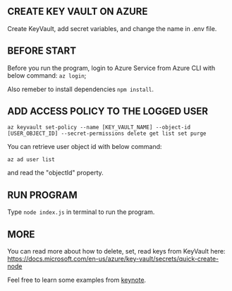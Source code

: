## CREATE KEY VAULT ON AZURE

Create KeyVault, add secret variables, and change the name in .env file.

## BEFORE START

Before you run the program, login to Azure Service from Azure CLI with below command:
`az login`;

Also remeber to install dependencies `npm install`.

## ADD ACCESS POLICY TO THE LOGGED USER

`az keyvault set-policy --name [KEY_VAULT_NAME] --object-id [USER_OBJECT_ID] --secret-permissions delete get list set purge`

You can retrieve user object id with below command:

`az ad user list`

and read the "objectId" property.

## RUN PROGRAM

Type `node index.js` in terminal to run the program.

## MORE

You can read more about how to delete, set, read keys from KeyVault here: 
https://docs.microsoft.com/en-us/azure/key-vault/secrets/quick-create-node


Feel free to learn some examples from [keynote](keynote/keyVault.pdf).

